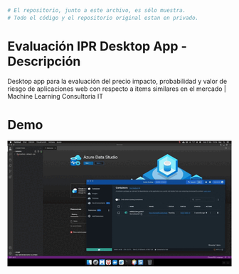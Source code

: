 ```bash
# El repositorio, junto a este archivo, es sólo muestra. 
# Todo el código y el repositorio original estan en privado.
```
# Evaluación IPR Desktop App - Descripción
Desktop app para la evaluación del precio impacto, probabilidad y valor de riesgo de aplicaciones web con respecto a items similares en el mercado | Machine Learning Consultoria IT

# Demo
![](Demo.gif)
